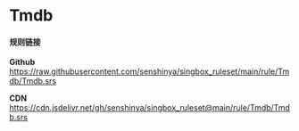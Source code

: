 # Tmdb

#### 规则链接

**Github**
https://raw.githubusercontent.com/senshinya/singbox_ruleset/main/rule/Tmdb/Tmdb.srs

**CDN**
https://cdn.jsdelivr.net/gh/senshinya/singbox_ruleset@main/rule/Tmdb/Tmdb.srs